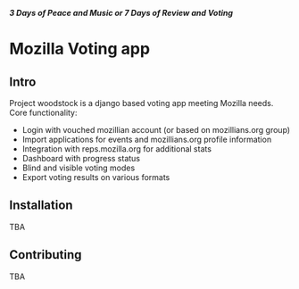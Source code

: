 ***3 Days of Peace and Music
or 7 Days of Review and Voting***

# Mozilla Voting app
## Intro
Project woodstock is a django based voting app meeting Mozilla needs. Core functionality:

- Login with vouched mozillian account (or based on mozillians.org group)
- Import applications for events and mozillians.org profile information
- Integration with reps.mozilla.org for additional stats
- Dashboard with progress status
- Blind and visible voting modes
- Export voting results on various formats

## Installation
TBA

## Contributing
TBA
